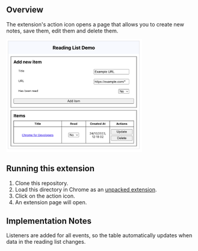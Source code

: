 ## Overview

The extension's action icon opens a page that allows you to create new notes, save them, edit them and delete them. 

<img src="screenshot.png" height=300 alt="Screenshot showing the chrome.readingList API demo running in Chrome.">

## Running this extension

1. Clone this repository.
2. Load this directory in Chrome as an [unpacked extension](https://developer.chrome.com/docs/extensions/mv3/getstarted/development-basics/#load-unpacked).
3. Click on the action icon.
4. An extension page will open.

## Implementation Notes

Listeners are added for all events, so the table automatically updates when data in the reading list changes.
